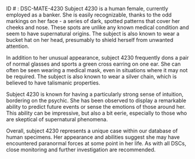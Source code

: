 ID # : DSC-MATE-4230
Subject 4230 is a human female, currently employed as a banker. She is easily recognizable, thanks to the odd markings on her face - a series of dark, spotted patterns that cover her cheeks and nose. These spots are unlike any known medical condition and seem to have supernatural origins. The subject is also known to wear a bucket hat on her head, presumably to shield herself from unwanted attention.

In addition to her unusual appearance, subject 4230 frequently dons a pair of normal glasses and sports a green cross earring on one ear. She can often be seen wearing a medical mask, even in situations where it may not be required. The subject is also known to wear a silver chain, which is believed to have talismanic properties.

Subject 4230 is known for having a particularly strong sense of intuition, bordering on the psychic. She has been observed to display a remarkable ability to predict future events or sense the emotions of those around her. This ability can be impressive, but also a bit eerie, especially to those who are skeptical of supernatural phenomena.

Overall, subject 4230 represents a unique case within our database of human specimens. Her appearance and abilities suggest she may have encountered paranormal forces at some point in her life. As with all DSCs, close monitoring and further investigation are recommended.